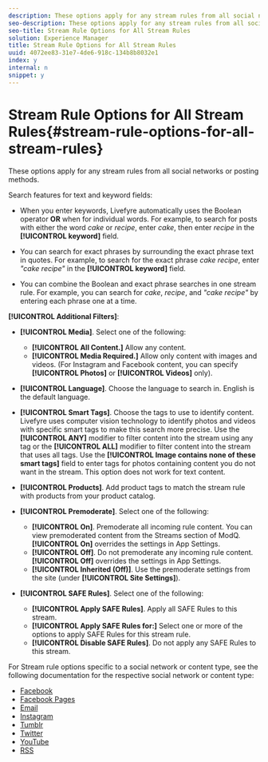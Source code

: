 ```yaml
---
description: These options apply for any stream rules from all social networks or posting methods.
seo-description: These options apply for any stream rules from all social networks or posting methods.
seo-title: Stream Rule Options for All Stream Rules
solution: Experience Manager
title: Stream Rule Options for All Stream Rules
uuid: 4072ee83-31e7-4de6-918c-134b8b8032e1
index: y
internal: n
snippet: y
---
```


# Stream Rule Options for All Stream Rules{#stream-rule-options-for-all-stream-rules}

These options apply for any stream rules from all social networks or posting methods.

Search features for text and keyword fields:

* When you enter keywords, Livefyre automatically uses the Boolean operator **OR** when for individual words. For example, to search for posts with either the word *cake* or *recipe*, enter *cake*, then enter *recipe* in the **[!UICONTROL keyword]** field. 

* You can search for exact phrases by surrounding the exact phrase text in quotes. For example, to search for the exact phrase *cake recipe*, enter *"cake recipe"* in the **[!UICONTROL keyword]** field. 

* You can combine the Boolean and exact phrase searches in one stream rule. For example, you can search for *cake*, *recipe*, and *"cake recipe"* by entering each phrase one at a time.

**[!UICONTROL Additional Filters]**:

* **[!UICONTROL Media]**. Select one of the following:

  * **[!UICONTROL All Content.]** Allow any content. 
  * **[!UICONTROL Media Required.]** Allow only content with images and videos. (For Instagram and Facebook content, you can specify **[!UICONTROL Photos]** or **[!UICONTROL Videos]** only).

* **[!UICONTROL Language]**. Choose the language to search in. English is the default language. 
* **[!UICONTROL Smart Tags]**. Choose the tags to use to identify content. Livefyre uses computer vision technology to identify photos and videos with specific smart tags to make this search more precise. Use the **[!UICONTROL ANY]** modifier to filter content into the stream using any tag or the **[!UICONTROL ALL]** modifier to filter content into the stream that uses all tags. Use the **[!UICONTROL Image contains none of these smart tags]** field to enter tags for photos containing content you do not want in the stream. This option does not work for text content. 

* **[!UICONTROL Products]**. Add product tags to match the stream rule with products from your product catalog. 
* **[!UICONTROL Premoderate]**. Select one of the following:

  * **[!UICONTROL On]**. Premoderate all incoming rule content. You can view premoderated content from the Streams section of ModQ. **[!UICONTROL On]** overrides the settings in App Settings. 
  * **[!UICONTROL Off]**. Do not premoderate any incoming rule content. **[!UICONTROL Off]** overrides the settings in App Settings. 
  * **[!UICONTROL Inherited (Off)]**. Use the premoderate settings from the site (under **[!UICONTROL Site Settings]**).

* **[!UICONTROL SAFE Rules]**. Select one of the following:
  * **[!UICONTROL Apply SAFE Rules]**. Apply all SAFE Rules to this stream. 
  * **[!UICONTROL Apply SAFE Rules for:]** Select one or more of the options to apply SAFE Rules for this stream rule. 
  * **[!UICONTROL Disable SAFE Rules]**. Do not apply any SAFE Rules to this stream.

For Stream rule options specific to a social network or content type, see the following documentation for the respective social network or content type:

* [Facebook](../c-streams/c-facebook-rules.md#c_facebook_rules) 
* [Facebook Pages](../c-streams/c-facebook-page-rules.md#c_facebook_page_rules) 
* [Email](../c-streams/c-email-rules.md#c_email_rules) 
* [Instagram](../c-streams/c-instagram-rules.md#c_instagram_rules) 
* [Tumblr](../c-streams/c-tumblr-rules.md#c_tumblr_rules) 
* [Twitter](../c-streams/c-twitter-rules.md#c_twitter_rules) 
* [YouTube](../c-streams/c-youtube-rules/c-youtube-rules.md#c_youtube_rules) 
* [RSS](../c-streams/c-rss-rules-streams.md#c_rss_rules_streams)
